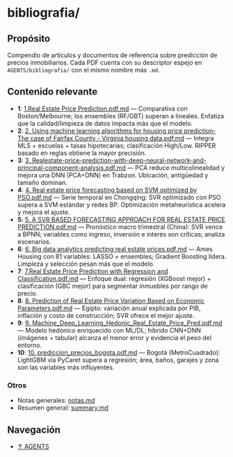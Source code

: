 # bibliografia/

## Propósito
Compendio de artículos y documentos de referencia sobre predicción de precios inmobiliarios. Cada PDF cuenta con su descriptor espejo en `AGENTS/bibliografia/` con el mismo nombre más `.md`.

## Contenido relevante
 - **1**: [1.Real Estate Price Prediction.pdf.md](./1.Real%20Estate%20Price%20Prediction.pdf.md) — Comparativa con Boston/Melbourne; los ensembles (RF/GBT) superan a lineales. Enfatiza que la calidad/limpieza de datos impacta más que el modelo.
 - **2**: [2. Using machine learning algorithms for housing price prediction- The case of Fairfax County - Virginia housing data.pdf.md](./2.%20Using%20machine%20learning%20algorithms%20for%20housing%20price%20prediction-%20The%20case%20of%20Fairfax%20County%20-%20Virginia%20housing%20data.pdf.md) — Integra MLS + escuelas + tasas hipotecarias; clasificación High/Low. RIPPER basado en reglas obtiene la mayor precisión.
 - **3**: [3. Realestate-price-prediction-with-deep-neural-network-and-principal-component-analysis.pdf.md](./3.%20Realestate-price-prediction-with-deep-neural-network-and-principal-component-analysis.pdf.md) — PCA reduce multicolinealidad y mejora una DNN (PCA+DNN) en Trabzon. Ubicación, antigüedad y tamaño dominan.
 - **4**: [4. Real estate price forecasting based on SVM optimized by PSO.pdf.md](./4.%20Real%20estate%20price%20forecasting%20based%20on%20SVM%20optimized%20by%20PSO.pdf.md) — Serie temporal en Chongqing: SVR optimizado con PSO supera a SVM estándar y redes BP. Optimización metaheurística acelera y mejora el ajuste.
 - **5**: [5. A SVR BASED FORECASTING APPROACH FOR REAL ESTATE PRICE PREDICTION.pdf.md](./5.%20A%20SVR%20BASED%20FORECASTING%20APPROACH%20FOR%20REAL%20ESTATE%20PRICE%20PREDICTION.pdf.md) — Pronóstico macro trimestral (China): SVR vence a BPNN; variables como ingreso, inversión e interés son críticas; analiza escenarios.
 - **6**: [6. Big data analytics predicting real estate prices.pdf.md](./6.%20Big%20data%20analytics%20predicting%20real%20estate%20prices.pdf.md) — Ames Housing con 81 variables: LASSO + ensembles; Gradient Boosting lidera. Limpieza y selección pesan más que el modelo.
 - **7**: [7.Real Estate Price Prediction with Regression and Classification.pdf.md](./7.Real%20Estate%20Price%20Prediction%20with%20Regression%20and%20Classification.pdf.md) — Enfoque dual: regresión (XGBoost mejor) + clasificación (GBC mejor) para segmentar inmuebles por rango de precio.
 - **8**: [8. Prediction of Real Estate Price Variation Based on Economic Parameters.pdf.md](./8.%20Prediction%20of%20Real%20Estate%20Price%20Variation%20Based%20on%20Economic%20Parameters.pdf.md) — Egipto: variación anual explicada por PIB, inflación y costo de construcción; SVR ofrece el mejor ajuste.
 - **9**: [9. Machine_Deep_Learning_Hedonic_Real_Estate_Price_Pred.pdf.md](./9.%20Machine_Deep_Learning_Hedonic_Real%20Estate%20Price%20Pred.pdf.md) — Modelo hedónico enriquecido con ML/DL; híbrido CNN+DNN (imágenes + tabular) alcanza el menor error y evidencia el peso del entorno.
 - **10**: [10. prediccion_precios_bogota.pdf.md](./10.%20prediccion_precios_bogota.pdf.md) — Bogotá (MetroCuadrado): LightGBM vía PyCaret supera a regresión; área, baños, garajes y zona son las variables más influyentes.

### Otros
- Notas generales: [notas.md](../../bibliografia/notas.md)
- Resumen general: [summary.md](../../bibliografia/summary.md)

## Navegación
- [↑ AGENTS](../index.md)
